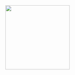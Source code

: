  <div>
  <a href="https://github.com/igorpaiva">
  <img height="200em" src="https://github-readme-stats.vercel.app/api/top-langs/?username=igorpaiva&layout=compact&langs_count=7"/> 
</div>
